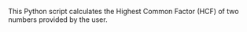 This Python script calculates the Highest Common Factor (HCF) of two numbers provided by the user.

